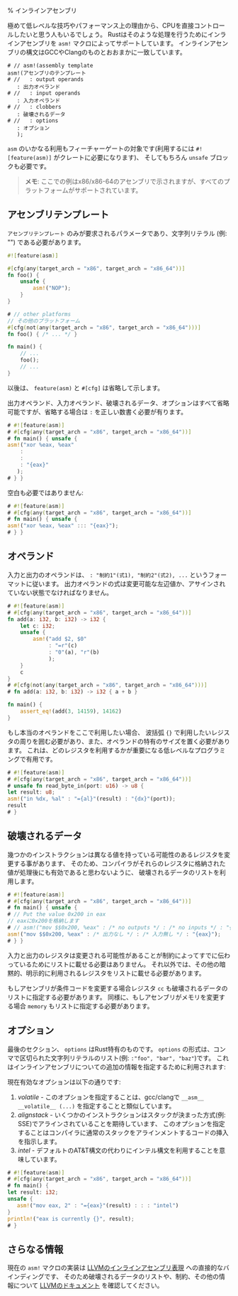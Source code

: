 % インラインアセンブリ
<!-- % Inline Assembly -->

<!-- For extremely low-level manipulations and performance reasons, one -->
<!-- might wish to control the CPU directly. Rust supports using inline -->
<!-- assembly to do this via the `asm!` macro. The syntax roughly matches -->
<!-- that of GCC & Clang: -->
極めて低レベルな技巧やパフォーマンス上の理由から、CPUを直接コントロールしたいと思う人もいるでしょう。
Rustはそのような処理を行うためにインラインアセンブリを `asm!` マクロによってサポートしています。
インラインアセンブリの構文はGCCやClangのものとおおまかに一致しています。

```ignore
# // asm!(assembly template
asm!(アセンブリのテンプレート
# //   : output operands
   : 出力オペランド
# //   : input operands
   : 入力オペランド
# //   : clobbers
   : 破壊されるデータ
# //   : options
   : オプション
   );
```

<!-- Any use of `asm` is feature gated (requires `#![feature(asm)]` on the -->
<!-- crate to allow) and of course requires an `unsafe` block. -->
`asm` のいかなる利用もフィーチャーゲートの対象です(利用するには `#![feature(asm)]` がクレートに必要になります)、
そしてもちろん `unsafe` ブロックも必要です。

<!-- > **Note**: the examples here are given in x86/x86-64 assembly, but -->
<!-- > all platforms are supported. -->
> **メモ**: ここでの例はx86/x86-64のアセンブリで示されますが、すべてのプラットフォームがサポートされています。

<!-- ## Assembly template -->
## アセンブリテンプレート

<!-- The `assembly template` is the only required parameter and must be a -->
<!-- literal string (i.e. `""`) -->
`アセンブリテンプレート` のみが要求されるパラメータであり、文字列リテラル (例: "") である必要があります。

```rust
#![feature(asm)]

#[cfg(any(target_arch = "x86", target_arch = "x86_64"))]
fn foo() {
    unsafe {
        asm!("NOP");
    }
}

# // other platforms
// その他のプラットフォーム
#[cfg(not(any(target_arch = "x86", target_arch = "x86_64")))]
fn foo() { /* ... */ }

fn main() {
    // ...
    foo();
    // ...
}
```

<!-- (The `feature(asm)` and `#[cfg]`s are omitted from now on.) -->
以後は、 `feature(asm)` と `#[cfg]` は省略して示します。

<!-- Output operands, input operands, clobbers and options are all optional -->
<!-- but you must add the right number of `:` if you skip them: -->
出力オペランド、入力オペランド、破壊されるデータ、オプションはすべて省略可能ですが、省略する場合は `:` を正しい数書く必要が有ります。

```rust
# #![feature(asm)]
# #[cfg(any(target_arch = "x86", target_arch = "x86_64"))]
# fn main() { unsafe {
asm!("xor %eax, %eax"
    :
    :
    : "{eax}"
   );
# } }
```

<!-- Whitespace also doesn't matter: -->
空白も必要ではありません:

```rust
# #![feature(asm)]
# #[cfg(any(target_arch = "x86", target_arch = "x86_64"))]
# fn main() { unsafe {
asm!("xor %eax, %eax" ::: "{eax}");
# } }
```

<!-- ## Operands -->
## オペランド

<!-- Input and output operands follow the same format: `: -->
<!-- "constraints1"(expr1), "constraints2"(expr2), ..."`. Output operand -->
<!-- expressions must be mutable lvalues, or not yet assigned: -->
入力と出力のオペランドは、 `: "制約1"(式1), "制約2"(式2), ...` というフォーマットに従います。
出力オペランドの式は変更可能な左辺値か、アサインされていない状態でなければなりません。

```rust
# #![feature(asm)]
# #[cfg(any(target_arch = "x86", target_arch = "x86_64"))]
fn add(a: i32, b: i32) -> i32 {
    let c: i32;
    unsafe {
        asm!("add $2, $0"
             : "=r"(c)
             : "0"(a), "r"(b)
             );
    }
    c
}
# #[cfg(not(any(target_arch = "x86", target_arch = "x86_64")))]
# fn add(a: i32, b: i32) -> i32 { a + b }

fn main() {
    assert_eq!(add(3, 14159), 14162)
}
```

<!-- If you would like to use real operands in this position, however, -->
<!-- you are required to put curly braces `{}` around the register that -->
<!-- you want, and you are required to put the specific size of the -->
<!-- operand. This is useful for very low level programming, where -->
<!-- which register you use is important: -->
もし本当のオペランドをここで利用したい場合、 波括弧 `{}` で利用したいレジスタの周りを囲む必要があり、また、オペランドの特有のサイズを置く必要があります。
これは、どのレジスタを利用するかが重要になる低レベルなプログラミングで有用です。

```rust
# #![feature(asm)]
# #[cfg(any(target_arch = "x86", target_arch = "x86_64"))]
# unsafe fn read_byte_in(port: u16) -> u8 {
let result: u8;
asm!("in %dx, %al" : "={al}"(result) : "{dx}"(port));
result
# }
```

<!-- ## Clobbers -->
## 破壊されるデータ

<!-- Some instructions modify registers which might otherwise have held -->
<!-- different values so we use the clobbers list to indicate to the -->
<!-- compiler not to assume any values loaded into those registers will -->
<!-- stay valid. -->
幾つかのインストラクションは異なる値を持っている可能性のあるレジスタを変更する事があります、
そのため、コンパイラがそれらのレジスタに格納された値が処理後にも有効であると思わないように、
破壊されるデータのリストを利用します。

```rust
# #![feature(asm)]
# #[cfg(any(target_arch = "x86", target_arch = "x86_64"))]
# fn main() { unsafe {
# // Put the value 0x200 in eax
// eaxに0x200を格納します
# // asm!("mov $$0x200, %eax" : /* no outputs */ : /* no inputs */ : "{eax}");
asm!("mov $$0x200, %eax" : /* 出力なし */ : /* 入力無し */ : "{eax}");
# } }
```

<!-- Input and output registers need not be listed since that information -->
<!-- is already communicated by the given constraints. Otherwise, any other -->
<!-- registers used either implicitly or explicitly should be listed. -->
入力と出力のレジスタは変更される可能性があることが制約によってすでに伝わっているためにリストに載せる必要はありません。
それ以外では、その他の暗黙的、明示的に利用されるレジスタをリストに載せる必要があります。

<!-- If the assembly changes the condition code register `cc` should be -->
<!-- specified as one of the clobbers. Similarly, if the assembly modifies -->
<!-- memory, `memory` should also be specified. -->
もしアセンブリが条件コードを変更する場合レジスタ `cc` も破壊されるデータのリストに指定する必要があります。
同様に、もしアセンブリがメモリを変更する場合 `memory` もリストに指定する必要があります。

<!-- ## Options -->
## オプション

<!-- The last section, `options` is specific to Rust. The format is comma -->
<!-- separated literal strings (i.e. `:"foo", "bar", "baz"`). It's used to -->
<!-- specify some extra info about the inline assembly: -->
最後のセクション、 `options` はRust特有のものです。
`options` の形式は、コンマで区切られた文字列リテラルのリスト(例: `:"foo", "bar", "baz"`)です。
これはインラインアセンブリについての追加の情報を指定するために利用されます:

<!-- Current valid options are: -->
現在有効なオプションは以下の通りです:

<!-- 1. *volatile* - specifying this is analogous to-->
<!--    `__asm__ __volatile__ (...)` in gcc/clang.-->
<!-- 2. *alignstack* - certain instructions expect the stack to be-->
<!--    aligned a certain way (i.e. SSE) and specifying this indicates to-->
<!--    the compiler to insert its usual stack alignment code-->
<!-- 3. *intel* - use intel syntax instead of the default AT&T.-->
1. *volatile* - このオプションを指定することは、gcc/clangで `__asm__ __volatile__ (...)` を指定することと類似しています。
2. *alignstack* - いくつかのインストラクションはスタックが決まった方式(例: SSE)でアラインされていることを期待しています、
   このオプションを指定することはコンパイラに通常のスタックをアラインメントするコードの挿入を指示します。
3. *intel* - デフォルトのAT&T構文の代わりにインテル構文を利用することを意味しています。

```rust
# #![feature(asm)]
# #[cfg(any(target_arch = "x86", target_arch = "x86_64"))]
# fn main() {
let result: i32;
unsafe {
   asm!("mov eax, 2" : "={eax}"(result) : : : "intel")
}
println!("eax is currently {}", result);
# }
```

<!-- ## More Information -->
## さらなる情報

<!-- The current implementation of the `asm!` macro is a direct binding to [LLVM's -->
<!-- inline assembler expressions][llvm-docs], so be sure to check out [their -->
<!-- documentation as well][llvm-docs] for more information about clobbers, -->
<!-- constraints, etc. -->
現在の `asm!` マクロの実装は [LLVMのインラインアセンブリ表現][llvm-docs] への直接的なバインディングです、
そのため破壊されるデータのリストや、制約、その他の情報について [LLVMのドキュメント][llvm-docs] を確認してください。

[llvm-docs]: http://llvm.org/docs/LangRef.html#inline-assembler-expressions

